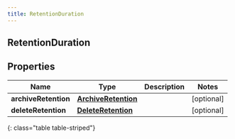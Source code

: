 ```yaml
---
title: RetentionDuration
---
```

## RetentionDuration


## Properties

| Name | Type | Description | Notes |
| ------------ | ------------- | ------------- | ------------- |
| **archiveRetention** | <!----><!---->[**ArchiveRetention**](ArchiveRetention.html)<!----> |  |  [optional] |
| **deleteRetention** | <!----><!---->[**DeleteRetention**](DeleteRetention.html)<!----> |  |  [optional] |
{: class="table table-striped"}



